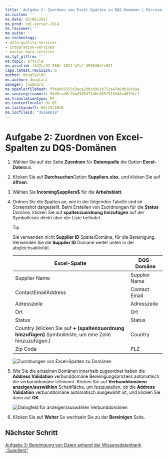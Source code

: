 ```yaml
---
title: 'Aufgabe 2: Zuordnen von Excel-Spalten zu DQS-Domänen | Microsoft Docs'
ms.custom: ''
ms.date: 03/06/2017
ms.prod: sql-server-2014
ms.reviewer: ''
ms.suite: ''
ms.technology:
- data-quality-services
- integration-services
- master-data-services
ms.tgt_pltfrm: ''
ms.topic: article
ms.assetid: f347cc92-950f-4021-b7af-393640dfe821
caps.latest.revision: 6
author: douglaslMS
ms.author: douglasl
manager: jhubbard
ms.openlocfilehash: ff48d56555d3eca2bbcb961d753a47d8db38c69e
ms.sourcegitcommit: 5dd5cad0c1bbd308471d6c885f516948ad67dfcf
ms.translationtype: MT
ms.contentlocale: de-DE
ms.lasthandoff: 06/19/2018
ms.locfileid: "36160819"
---
```

# <a name="task-2-mapping-excel-columns-to-dqs-domains"></a>Aufgabe 2: Zuordnen von Excel-Spalten zu DQS-Domänen
    
1.  Wählen Sie auf der Seite **Zuordnen** für **Datenquelle** die Option **Excel-Datei**aus.  
  
2.  Klicken Sie auf **Durchsuchen**Option **Suppliers.xlsx**, und klicken Sie auf **öffnen**.  
  
3.  Wählen Sie **IncomingSuppliers$** für die **Arbeitsblatt**.  
  
4.  Ordnen Sie die Spalten an, wie in der folgenden Tabelle und im Screenshot dargestellt. Beim Erstellen von Zuordnungen für die **Status** Domäne, klicken Sie auf **spaltenzuordnung hinzufügen** auf der Symbolleiste direkt über der Liste befindet.  
  
    > [!TIP]  
    >  Sie verwenden nicht **Supplier ID** Spalte/Domäne, für die Bereinigung. Verwenden Sie die **Supplier ID** Domäne weiter unten in der abgleichsaktivität.  
  
    |Excel-Spalte|DQS-Domäne|  
    |------------------|----------------|  
    |Supplier Name|Supplier Name|  
    |ContactEmailAddress|Contact Email|  
    |Adresszeile|Adresszeile|  
    |Ort|Ort|  
    |Status|Status|  
    |Country (klicken Sie auf **+ (spaltenzuordnung hinzufügen)** Symbolleiste, um eine Zeile hinzuzufügen.)|Country|  
    |Zip Code|PLZ|  
  
     ![Zuordnungen von Excel-Spalten zu Domänen](../../2014/tutorials/media/et-mappingexcelcolumnstodqsdomains-01.jpg "Zuordnungen von Excel-Spalten zu Domänen")  
  
5.  Wie Sie die einzelnen Domänen innerhalb zugeordnet haben die **Address Validation** verbunddomäne Bereinigungsprozess automatisch die verbunddomäne teilnimmt. Klicken Sie auf **Verbunddomänen anzeigen/auswählen** Schaltfläche, um festzustellen, ob die **Address Validation** verbunddomäne automatisch ausgewählt ist, und klicken Sie dann auf **OK**.  
  
     ![Dialogfeld für anzeigen/auswählen Verbunddomänen](../../2014/tutorials/media/et-mappingexcelcolumnstodqsdomains-02.jpg "anzeigen/auswählen Verbunddomänen (Dialogfeld)")  
  
6.  Klicken Sie auf **Weiter** So wechseln Sie zu der **Bereinigen** Seite.  
  
## <a name="next-step"></a>Nächster Schritt  
 [Aufgabe 3: Bereinigung von Daten anhand der Wissensdatenbank „Suppliers“](../../2014/tutorials/task-3-cleansing-data-against-the-suppliers-knowledge-base.md)  
  
  